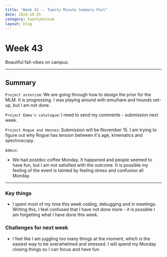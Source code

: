 ```yaml
---
title: "Week 43 -- Twenty Minute Summary Post"
date: 2024-10-25
category: twentyminsum
layout: blog
---
```

# Week 43
Beautiful fall-vibes on campus.

---
## Summary
`Project asterism`: We are going through how to design the prior for the MLM. It is progressing. I was playing around with emu/hare and hounds set-up, but I am not done.

`Project Emma's catalogue`: I need to send my comments - submission next week.

`Project Rogue and Hennes`: Submission will be November 15. I am trying to figure out why Rogue has tension between it's age, kinematics and spectroscopy.


`Admin`:
- We had postdoc coffee Monday. It happened and people seemed to have fun, but I am not satisfied with the outcome. It is possible my feeling of the event is tainted by feeling stress and confusion all Monday.


---

### Key things
- I spent most of my time this week coding, debugging and in meetings. Writing this, I feel confused that I have not done more - it is possible I am forgetting what I have done this week.

### Challenges for next week
- I feel like I am juggling too many things at the moment, which is the easiest way to be overwhelmed and stressed. I will spend my Monday closing things so I can focus and have fun.
